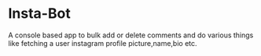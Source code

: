 # Insta-Bot
A console based app to bulk add or delete comments and do various things like fetching a user instagram profile picture,name,bio etc.
